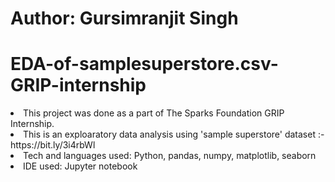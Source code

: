 # Author: Gursimranjit Singh
# EDA-of-samplesuperstore.csv-GRIP-internship
<li> This project was done as a part of The Sparks Foundation GRIP Internship.
<li> This is an exploaratory data analysis using 'sample superstore' dataset :- https://bit.ly/3i4rbWl
<li> Tech and languages used: Python, pandas, numpy, matplotlib, seaborn
<li> IDE used: Jupyter notebook
